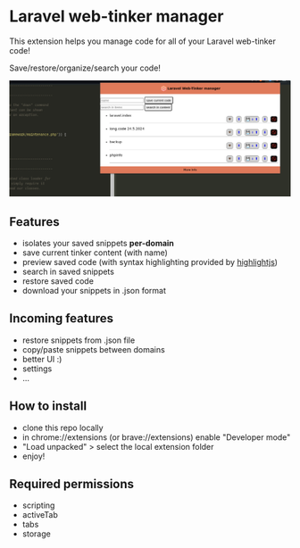 # Laravel web-tinker manager

This extension helps you manage code for all of your Laravel web-tinker code! 

Save/restore/organize/search your code!

![alt text](images/screenshot.png)

## Features
  - isolates your saved snippets **per-domain**
  - save current tinker content (with name)
  - preview saved code (with syntax highlighting provided by [highlightjs](https://highlightjs.org/))
  - search in saved snippets
  - restore saved code
  - download your snippets in .json format

## Incoming features
  - restore snippets from .json file
  - copy/paste snippets between domains
  - better UI :)
  - settings
  - ...

## How to install
  - clone this repo locally
  - in chrome://extensions (or brave://extensions) enable "Developer mode"
  - "Load unpacked" > select the local extension folder
  - enjoy!

## Required permissions
  - scripting 
  - activeTab
  - tabs
  - storage